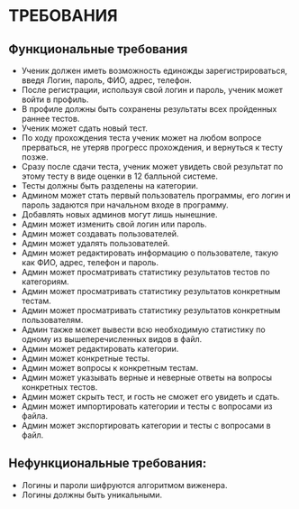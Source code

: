 # ТРЕБОВАНИЯ <br>
## Функциональные требования
- Ученик должен иметь возможность единожды зарегистрироваться, введя Логин, пароль, ФИО, адрес, телефон.
- После регистрации, используя свой логин и пароль, ученик может войти в профиль.
- В профиле должны быть сохранены результаты всех пройденных раннее тестов.
- Ученик может сдать новый тест.
- По ходу прохождения теста ученик может на любом вопросе прерваться, не утеряв прогресс прохождения, и вернуться к тесту позже.
- Сразу после сдачи теста, ученик может увидеть свой результат по этому тесту в виде оценки в 12 балльной системе.
- Тесты должны быть разделены на категории.
- Админом может стать первый пользователь программы, его логин и пароль задаются при начальном входе в программу.
- Добавлять новых админов могут лишь нынешние.
- Админ может изменить свой логин или пароль.
- Админ может создавать пользователей.
- Админ может удалять пользователей.
- Админ может редактировать информацию о пользователе, такую как ФИО, адрес, телефон и пароль.
- Админ может просматривать статистику результатов тестов по категориям.
- Админ может просматривать статистику результатов конкретным тестам.
- Админ может просматривать статистику результатов конкретным пользователям.
- Админ также может вывести всю необходимую статистику по одному из вышеперечисленных видов в файл.
- Админ может редактировать категории.
- Админ может конкретные тесты.
- Админ может вопросы к конкретным тестам.
- Админ может указывать верные и неверные ответы на вопросы конкретных тестов.
- Админ может скрыть тест, и гость не сможет его увидеть и сдать.
- Админ может импортировать категории и тесты с вопросами из файла.
- Админ может экспортировать категории и тесты с вопросами в файл.
## Нефункциональные требования: 
- Логины и пароли шифруются алгоритмом виженера.
- Логины должны быть уникальными.
